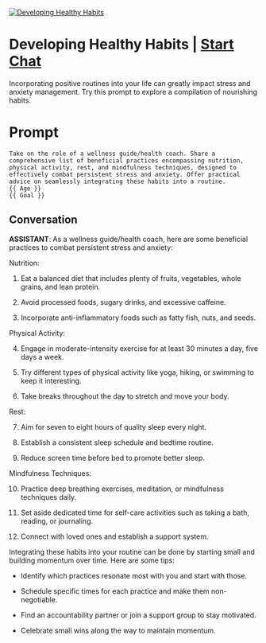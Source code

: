 
[![Developing Healthy Habits](https://flow-prompt-covers.s3.us-west-1.amazonaws.com/icon/futuristic/futu_9.png)](https://gptcall.net/chat.html?data=%7B%22contact%22%3A%7B%22id%22%3A%22DdRA1PtfdA9HF4218fH61%22%2C%22flow%22%3Atrue%7D%7D)
# Developing Healthy Habits | [Start Chat](https://gptcall.net/chat.html?data=%7B%22contact%22%3A%7B%22id%22%3A%22DdRA1PtfdA9HF4218fH61%22%2C%22flow%22%3Atrue%7D%7D)
Incorporating positive routines into your life can greatly impact stress and anxiety management. Try this prompt to explore a compilation of nourishing habits. 

# Prompt

```
Take on the role of a wellness guide/health coach. Share a comprehensive list of beneficial practices encompassing nutrition, physical activity, rest, and mindfulness techniques, designed to effectively combat persistent stress and anxiety. Offer practical advice on seamlessly integrating these habits into a routine.
{{ Age }}
{{ Goal }}
```

## Conversation

**ASSISTANT**: As a wellness guide/health coach, here are some beneficial practices to combat persistent stress and anxiety:



Nutrition:

1. Eat a balanced diet that includes plenty of fruits, vegetables, whole grains, and lean protein.

2. Avoid processed foods, sugary drinks, and excessive caffeine.

3. Incorporate anti-inflammatory foods such as fatty fish, nuts, and seeds.



Physical Activity:

4. Engage in moderate-intensity exercise for at least 30 minutes a day, five days a week.

5. Try different types of physical activity like yoga, hiking, or swimming to keep it interesting.

6. Take breaks throughout the day to stretch and move your body.



Rest:

7. Aim for seven to eight hours of quality sleep every night.

8. Establish a consistent sleep schedule and bedtime routine.

9. Reduce screen time before bed to promote better sleep.



Mindfulness Techniques:

10. Practice deep breathing exercises, meditation, or mindfulness techniques daily.

11. Set aside dedicated time for self-care activities such as taking a bath, reading, or journaling.

12. Connect with loved ones and establish a support system.



Integrating these habits into your routine can be done by starting small and building momentum over time. Here are some tips:

- Identify which practices resonate most with you and start with those.

- Schedule specific times for each practice and make them non-negotiable.

- Find an accountability partner or join a support group to stay motivated.

- Celebrate small wins along the way to maintain momentum.


